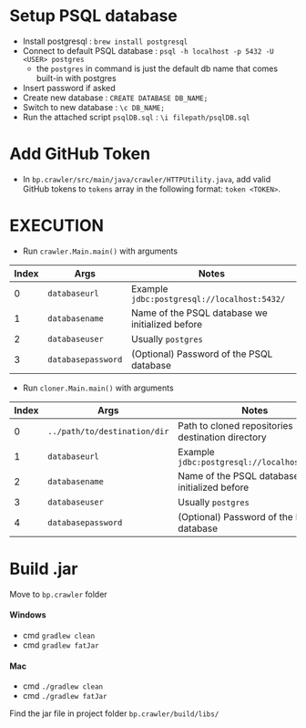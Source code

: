 # Setup PSQL database
- Install postgresql : `brew install postgresql`
- Connect to default PSQL database : `psql -h localhost -p 5432 -U <USER> postgres`
	- the `postgres` in command is just the default db name that comes built-in with postgres
- Insert password if asked 
- Create new database : `CREATE DATABASE DB_NAME;` 
- Switch to new database : `\c DB_NAME;` 
- Run the attached script `psqlDB.sql` : `\i filepath/psqlDB.sql` 

# Add GitHub Token
- In `bp.crawler/src/main/java/crawler/HTTPUtility.java`, add valid GitHub tokens to `tokens` array in the following format: `token <TOKEN>`.

# EXECUTION
- Run `crawler.Main.main()` with arguments

| Index | Args | Notes |
|-------|------|-------| 
| 0 | `databaseurl`  | Example `jdbc:postgresql://localhost:5432/` |
| 1 | `databasename` | Name of the PSQL database we initialized before |
| 2 | `databaseuser` | Usually `postgres` |
| 3 | `databasepassword` | (Optional) Password of the PSQL database |

- Run `cloner.Main.main()` with arguments

| Index | Args | Notes |
|-------|------|-------| 
| 0 | `../path/to/destination/dir` | Path to cloned repositories destination directory | 
| 1 | `databaseurl`  | Example `jdbc:postgresql://localhost:5432/` |
| 2 | `databasename` | Name of the PSQL database we initialized before |
| 3 | `databaseuser` | Usually `postgres` |
| 4 | `databasepassword` | (Optional) Password of the PSQL database |

# Build .jar 
Move to `bp.crawler` folder
#### Windows
- cmd `gradlew clean`
- cmd `gradlew fatJar`
#### Mac
- cmd `./gradlew clean`
- cmd `./gradlew fatJar`

Find the jar file in project folder `bp.crawler/build/libs/`
